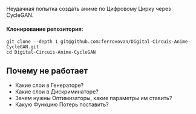 Неудачная попытка создать аниме по Цифровому Цирку через CycleGAN.  
  
#### Клонирование репозитория:  
```
git clone --depth 1 git@github.com:ferrovovan/Digital-Circuis-Anime-CycleGAN.git
cd Digital-Circuis-Anime-CycleGAN
```

## Почему не работает  
- Какие слои в Генераторе?
- Какие слои в Дискриминаторе?
- Зачем нужны Оптимизаторы, какие параметры им ставить?
- Какую Функцию Потерь поставить?
